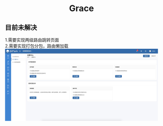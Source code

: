 <h1 align="center">Grace</h1>

## 目前未解决

1.需要实现两级路由跳转页面<br/>
2.需要实现打包分包，路由懒加载
<img src='https://github.com/jinxiangqiang/Grace/blob/master/src/assets/ys.png' style='max-width: 100%'/>
